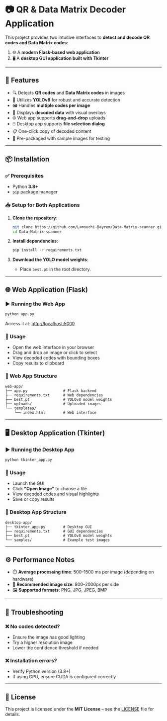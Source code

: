 
# 📷 QR & Data Matrix Decoder Application

This project provides two intuitive interfaces to **detect and decode QR codes and Data Matrix codes**:

1. 🌐 A **modern Flask-based web application**  
2. 🖥️ A **desktop GUI application built with Tkinter**

---

## 🚀 Features

- 🔍 Detects **QR codes** and **Data Matrix codes** in images
- 🧠 Utilizes **YOLOv8** for robust and accurate detection
- 🖼️ Handles **multiple codes per image**
- 🧩 Displays **decoded data** with visual overlays
- 🌐 Web app supports **drag-and-drop** uploads
- 🖱️ Desktop app supports **file selection dialog**
- 📋 One-click copy of decoded content
- 🧪 Pre-packaged with sample images for testing

---

## 📦 Installation

### ✅ Prerequisites

- Python **3.8+**
- `pip` package manager

### 📥 Setup for Both Applications

1. **Clone the repository**:
   ```bash
   git clone https://github.com/Lamouchi-Bayrem/Data-Matrix-scanner.git
   cd Data-Matrix-scanner


2. **Install dependencies**:

   ```bash
   pip install -r requirements.txt
   ```

3. **Download the YOLO model weights**:

   * Place `best.pt` in the root directory.

---

## 🌐 Web Application (Flask)

### ▶️ Running the Web App

```bash
python app.py
```

Access it at: [http://localhost:5000](http://localhost:5000)

### 🧭 Usage

* Open the web interface in your browser
* Drag and drop an image or click to select
* View decoded codes with bounding boxes
* Copy results to clipboard

### 📁 Web App Structure

```
web-app/
├── app.py                # Flask backend
├── requirements.txt      # Web dependencies
├── best.pt               # YOLOv8 model weights
├── uploads/              # Uploaded images
└── templates/
    └── index.html        # Web interface
```

---

## 🖥️ Desktop Application (Tkinter)

### ▶️ Running the Desktop App

```bash
python tkinter_app.py
```

### 🧭 Usage

* Launch the GUI
* Click **"Open Image"** to choose a file
* View decoded codes and visual highlights
* Save or copy results

### 📁 Desktop App Structure

```
desktop-app/
├── tkinter_app.py        # Desktop GUI
├── requirements.txt      # GUI dependencies
├── best.pt               # YOLOv8 model weights
└── samples/              # Example test images
```

---

## ⚙️ Performance Notes

* ⏱️ **Average processing time**: 500–1500 ms per image (depending on hardware)
* 📐 **Recommended image size**: 800–2000px per side
* 🖼️ **Supported formats**: PNG, JPG, JPEG, BMP

---

## 🧰 Troubleshooting

### ❌ No codes detected?

* Ensure the image has good lighting
* Try a higher resolution image
* Lower the confidence threshold if needed

### ❌ Installation errors?

* Verify Python version (3.8+)
* If using GPU, ensure CUDA is configured correctly

---

## 📄 License

This project is licensed under the **MIT License** – see the [LICENSE](LICENSE) file for details.


